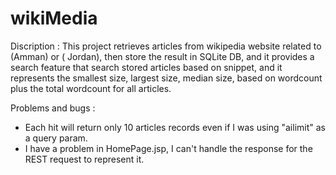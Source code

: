 # wikiMedia

Discription :
This project retrieves articles from wikipedia website related to (Amman) or ( Jordan), then store the result in SQLite DB, and
it provides a search feature that search stored articles based on snippet, and it represents the smallest size, largest size, 
median size, based on wordcount plus the total wordcount for all articles.

Problems and bugs :
 - Each hit will return only 10 articles records even if I was using "ailimit" as a query param.
 - I have a problem in HomePage.jsp, I can't handle the response for the REST request to represent it.
